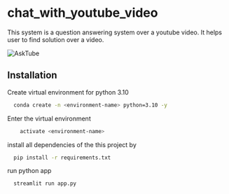 # chat_with_youtube_video

This system is a question answering system over a youtube video. It helps user to find solution over a video. 

![AskTube](https://github.com/saurabhznaikz/AskTube--Chat-with-your-youtube-videos/blob/main/asktube.gif)

## Installation
Create virtual environment for python 3.10

```bash
  conda create -n <environment-name> python=3.10 -y
```
Enter the virtual environment
```bash
    activate <environment-name>
```
install all dependencies of the this project by 
```bash
  pip install -r requirements.txt
```
run python app
```bash
  streamlit run app.py 
```
